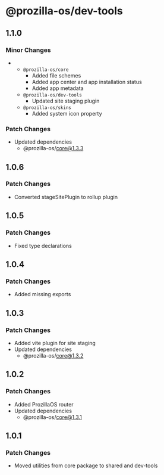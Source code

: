 # @prozilla-os/dev-tools

## 1.1.0

### Minor Changes

- - `@prozilla-os/core`
    - Added file schemes
    - Added app center and app installation status
    - Added app metadata
  - `@prozilla-os/dev-tools`
    - Updated site staging plugin
  - `@prozilla-os/skins`
    - Added system icon property

### Patch Changes

- Updated dependencies
  - @prozilla-os/core@1.3.3

## 1.0.6

### Patch Changes

- Converted stageSitePlugin to rollup plugin

## 1.0.5

### Patch Changes

- Fixed type declarations

## 1.0.4

### Patch Changes

- Added missing exports

## 1.0.3

### Patch Changes

- Added vite plugin for site staging
- Updated dependencies
  - @prozilla-os/core@1.3.2

## 1.0.2

### Patch Changes

- Added ProzillaOS router
- Updated dependencies
  - @prozilla-os/core@1.3.1

## 1.0.1

### Patch Changes

- Moved utilities from core package to shared and dev-tools
